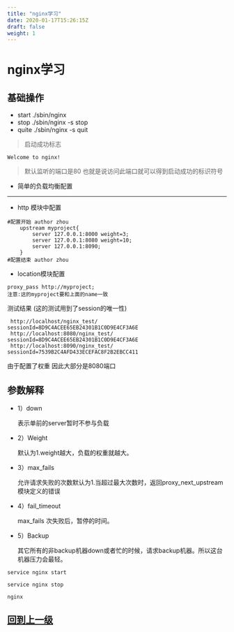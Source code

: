 ```yaml
---
title: "nginx学习"
date: 2020-01-17T15:26:15Z
draft: false
weight: 1
---
```



# nginx学习

##  基础操作
+ start ./sbin/nginx
+ stop  ./sbin/nginx -s stop 
+ quite ./sbin/nginx -s quit 

> 启动成功标志
```
Welcome to nginx!
```

>  默认监听的端口是80 也就是说访问此端口就可以得到启动成功的标识符号
+ 简单的负载均衡配置
------------------------
+ http 模块中配置
```
#配置开始 author zhou
	upstream myproject{
		server 127.0.0.1:8000 weight=3;
		server 127.0.0.1:8080 weight=10;
		server 127.0.0.1:8090;
	}
#配置结束 author zhou
```
 + location模块配置
 ```
 proxy_pass http://myproject;
 注意:这的myproject要和上面的name一致
```
 测试结果 (这的测试用到了session的唯一性)
 
     http://localhost/nginx_test/ sessionId=8D9C4ACEE65EB24301B1C0D9E4CF3A6E
     http://localhost:8080/nginx_test/ sessionId=8D9C4ACEE65EB24301B1C0D9E4CF3A6E
     http://localhost:8090/nginx_test/ sessionId=7539B2C4AFD433ECEFAC8F2B2EBCC411
     
 由于配置了权重 因此大部分是8080端口
 ## 参数解释
 + 1）down
 
     表示单前的server暂时不参与负载
 
+ 2）Weight
 
     默认为1.weight越大，负载的权重就越大。
 
+ 3）max_fails
 
     允许请求失败的次数默认为1.当超过最大次数时，返回proxy_next_upstream 模块定义的错误
 
+ 4）fail_timeout
 
     max_fails 次失败后，暂停的时间。
 
+ 5）Backup
 
     其它所有的非backup机器down或者忙的时候，请求backup机器。所以这台机器压力会最轻。
     


```
service nginx start

service nginx stop

nginx
```
 
 
## [回到上一级](../)